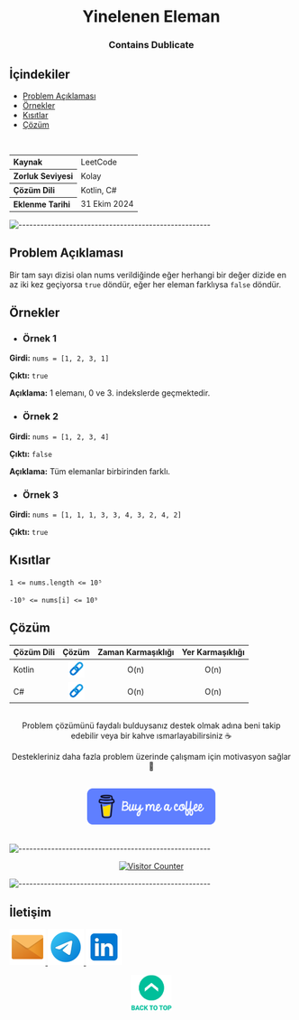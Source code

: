 <h1 align="center">
Yinelenen Eleman<a name="article-top"></a>
</h1>
<h3 align="center">Contains Dublicate</h3>

## İçindekiler

- [Problem Açıklaması](#problem-açıklaması)
- [Örnekler](#örnekler)
- [Kısıtlar](#kısıtlar)
- [Çözüm](#çözüm)

<br>

<table>
  <tr>
    <th style="text-align: left; font-weight: bold;">Kaynak</th>
    <td style="text-align: left;">LeetCode</td>
  </tr>
  <tr>
    <th style="text-align: left; font-weight: bold;">Zorluk Seviyesi</th>
    <td style="text-align: left;">Kolay</td>
  </tr>
  <tr>
    <th style="text-align: left; font-weight: bold;">Çözüm Dili</th>
    <td style="text-align: left;">Kotlin, C#</td>
  </tr>
  <tr>
    <th style="text-align: left; font-weight: bold;">Eklenme Tarihi</th>
    <td style="text-align: left;">31 Ekim 2024</td>
  </tr>
</table>


![-----------------------------------------------------](../../Readme%20Resources/Çizgi.png)

## Problem Açıklaması 

Bir tam sayı dizisi olan nums verildiğinde eğer herhangi bir değer dizide en az iki kez geçiyorsa
`true` döndür, eğer her eleman farklıysa `false` döndür.


## Örnekler

- ### Örnek 1

**Girdi:** `nums = [1, 2, 3, 1]`

**Çıktı:** `true`

**Açıklama:** 1 elemanı, 0 ve 3. indekslerde geçmektedir.

- ### Örnek 2

**Girdi:** `nums = [1, 2, 3, 4]`

**Çıktı:** `false`

**Açıklama:** Tüm elemanlar birbirinden farklı.

- ### Örnek 3

**Girdi:** `nums = [1, 1, 1, 3, 3, 4, 3, 2, 4, 2]`

**Çıktı:** `true`


## Kısıtlar

`1 <= nums.length <= 10⁵`

`-10⁹ <= nums[i] <= 10⁹`


## Çözüm

<table>
  <thead>
    <tr>
      <th>Çözüm Dili</th>
      <th>Çözüm</th>
      <th>Zaman Karmaşıklığı</th>
      <th>Yer Karmaşıklığı</th>
    </tr>
  </thead>
  <tbody>
    <tr>
      <td>Kotlin</td>
      <td align="center"> <a href="./Kotlin.kt" target="_blank"> <img src="../0) İçerik Resources/Link.png" alt="Kotlin Çözümü" width="30"/> </a> </td>
      <td align="center">O(n)</td>
      <td align="center">O(n)</td>
    </tr>
    <tr>
      <td>C#</td>
      <td align="center"> <a href="./CSharp.cs" target="_blank"> <img src="../0) İçerik Resources/Link.png" alt="C# Çözümü" width="30"/> </a> </td>
      <td align="center">O(n)</td>
      <td align="center">O(n)</td>
    </tr>
  </tbody>
</table>

<br>

<div align="center">
Problem çözümünü faydalı bulduysanız destek olmak adına beni takip edebilir veya bir kahve ısmarlayabilirsiniz ☕

Destekleriniz daha fazla problem üzerinde çalışmam için motivasyon sağlar 🚀
</div>

<br>

<div align="center">
  <a href="https://buymeacoffee.com/mustafatoktas" target="_blank"> <img src="../../Readme Resources/İletişim/Buy Me a Coffee.png" alt="Buy Me a Coffee" height="64"/> </a>
</div>

<br>


![-----------------------------------------------------](../../Readme%20Resources/Çizgi.png)

<div align="center">
  <a href="https://github.com/mustafatoktas/W.BE_RepoVisitorCounterAPI" target="_blank"> <img src="https://toktasoft.com/api/github2/repo-visitor-counter.php?repo=9t2fqmzh6xg8d3c&show_date=1&show_brand=0&txt_color=209,215,224&bg_color=45,52,58" alt="Visitor Counter"/> </a>
</div>


![-----------------------------------------------------](../../Readme%20Resources/Çizgi.png)

## İletişim

<a href="mailto:info@mustafatoktas.com"              target="_blank"> <img src="../../Readme Resources/İletişim/Mail.png"     alt="Mail"     width="64"/> </a>
<a href="https://t.me/mustafatoktas00"               target="_blank"> <img src="../../Readme Resources/İletişim/Telegram.png" alt="Telegram" width="64"/> </a>
<a href="https://www.linkedin.com/in/mustafatoktas/" target="_blank"> <img src="../../Readme Resources/İletişim/LinkedIn.png" alt="LinkedIn" width="64"/> </a>

<p align="center">
  <a href="#article-top"> <img src="../../Readme Resources/Back to Top.png" alt="Back to Top" height="64"/> </a>
</p>